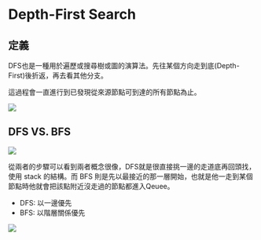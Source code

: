# Depth-First Search 

## 定義
DFS也是一種用於遍歷或搜尋樹或圖的演算法。先往某個方向走到底(Depth-First)後折返，再去看其他分支。

這過程會一直進行到已發現從來源節點可到達的所有節點為止。

![](https://i.imgur.com/Z6SIeJv.png)

## DFS VS. BFS 
![](https://i.imgur.com/gPqpwpO.png)

從兩者的步驟可以看到兩者概念很像，DFS就是很直接挑一邊的走道底再回頭找，使用 stack 的結構。而 BFS 則是先以最接近的那一層開始，也就是他一走到某個節點時他就會把該點附近沒走過的節點都進入Qeuee。
- DFS: 以一邊優先
- BFS: 以階層關係優先

![](https://i.imgur.com/KDLXUCc.png)
